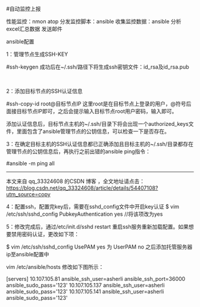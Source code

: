 #自动监控上报


性能监控：nmon atop
分发监控脚本：ansible
收集监控数据：ansible
分析excel汇总数据
发送邮件


ansible配置

1：管理节点生成SSH-KEY

#ssh-keygen
成功后在~/.ssh/路径下将生成ssh密钥文件：id_rsa及id_rsa.pub

 

2：添加目标节点的SSH认证信息

#ssh-copy-id root@目标节点IP
这里root是在目标节点上登录的用户，@符号后面接目标节点IP即可，之后会提示输入目标节点root用户密码，输入即可。

添加认证信息后，目标节点主机的~/.ssh/目录下将会出现一个authorized_keys文件，里面包含了ansible管理节点的公钥信息，可以检查一下是否存在。

3：在确定目标主机的SSH认证信息都已正确添加且目标主机的~/.ssh/目录都存在管理节点的公钥信息后，再执行之前出错的ansible ping指令：

#ansible -m ping all

---------------------

本文来自 qq_33324608 的CSDN 博客 ，全文地址请点击：https://blog.csdn.net/qq_33324608/article/details/54407108?utm_source=copy 

4：配置ssh，配置完key后，需要在sshd_config文件中开启key认证
$ vim /etc/ssh/sshd_config
PubkeyAuthentication yes  //将该项改为yes 

5：修改完成后，通过/etc/init.d/sshd restart 重启ssh服务重新加载配置。如果想要禁用密码认证，更改如下项：

$ vim /etc/ssh/sshd_config
UsePAM yes
为
UserPAM no
之后添加托管服务器ip至ansible配置中

vim /etc/ansible/hosts
修改如下图所示：

[servers]
10.107.105.81 ansible_ssh_user=asherli  ansible_ssh_port=36000  ansible_sudo_pass='123'
10.107.105.137 ansible_ssh_user=asherli  ansible_sudo_pass='123'
10.107.105.141 ansible_ssh_user=asherli  ansible_sudo_pass='123'
